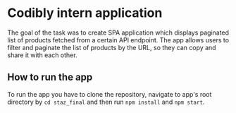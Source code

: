 # Codibly intern application

The goal of the task was to create SPA application which displays paginated list of products fetched from a certain API endpoint. The app allows users to filter and paginate the list of products by the URL, so they can copy and share it with each other.

## How to run the app

To run the app you have to clone the repository, navigate to app's root directory by `cd staz_final` and then run `npm install` and `npm start`.
